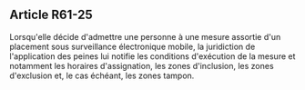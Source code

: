 Article R61-25
----
Lorsqu'elle décide d'admettre une personne à une mesure assortie d'un placement
sous surveillance électronique mobile, la juridiction de l'application des
peines lui notifie les conditions d'exécution de la mesure et notamment les
horaires d'assignation, les zones d'inclusion, les zones d'exclusion et, le cas
échéant, les zones tampon.
